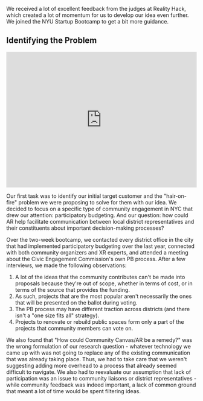 We received a lot of excellent feedback from the judges at Reality Hack, which created a lot of momentum for us to develop our idea even further. We joined the NYU Startup Bootcamp to get a bit more guidance. 

## Identifying the Problem

<iframe src="https://docs.google.com/presentation/d/e/2PACX-1vQ8cqy0lS6zPXYV8J6oteYJ7pcZY4yqO-YCfziUISDO711a49kPASq8pBjabbazsHu95cKEXr3QFwbQ/embed?start=true&loop=true&delayms=3000" frameborder="0" width="100%" height="360" allowfullscreen="true" mozallowfullscreen="true" webkitallowfullscreen="true"></iframe>

Our first task was to identify our initial target customer and the "hair-on-fire" problem we were proposing to solve for them with our idea. We decided to focus on a specific type of community engagement in NYC that drew our attention: participatory budgeting. And our question: how could AR help facilitate communication between local district representatives and their constituents about important decision-making processes? 

Over the two-week bootcamp, we contacted every district office in the city that had implemented participatory budgeting over the last year, connected with both community organizers and XR experts, and attended a meeting about the Civic Engagement Commission's own PB process. After a few interviews, we made the following observations:
1. A lot of the ideas that the community contributes can't be made into proposals because they're out of scope, whether in terms of cost, or in terms of the source that provides the funding. 
2. As such, projects that are the most popular aren't necessarily the ones that will be presented on the ballot during voting. 
3. The PB process may have different traction across districts (and there isn't a "one size fits all" strategy). 
4. Projects to renovate or rebuild public spaces form only a part of the projects that community members can vote on.

We also found that "How could Community Canvas/AR be a remedy?" was the wrong formulation of our research question - whatever technology we came up with was not going to replace any of the existing communication that was already taking place. Thus, we had to take care that we weren't suggesting adding more overhead to a process that already seemed difficult to navigate. We also had to reevaluate our assumption that lack of participation was an issue to community liaisons or district representatives - while community feedback was indeed important, a lack of common ground that meant a lot of time would be spent filtering ideas.